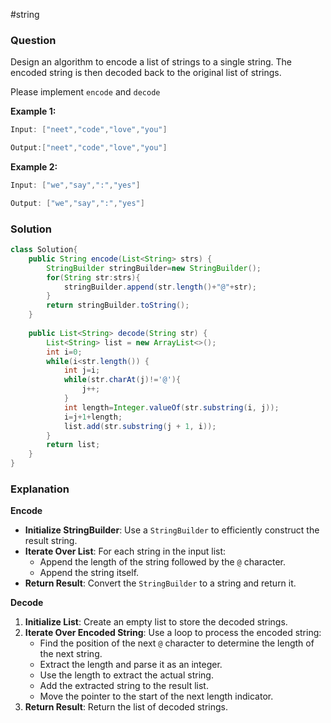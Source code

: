 #string 
### Question
Design an algorithm to encode a list of strings to a single string. The encoded string is then decoded back to the original list of strings.

Please implement `encode` and `decode`

**Example 1:**

```java
Input: ["neet","code","love","you"]

Output:["neet","code","love","you"]
```


**Example 2:**

```java
Input: ["we","say",":","yes"]

Output: ["we","say",":","yes"]
```

### Solution
```java
class Solution{
	public String encode(List<String> strs) {  
	    StringBuilder stringBuilder=new StringBuilder();  
	    for(String str:strs){  
	        stringBuilder.append(str.length()+"@"+str);  
	    }  
	    return stringBuilder.toString();  
	}  
	  
	public List<String> decode(String str) {  
	    List<String> list = new ArrayList<>();  
	    int i=0;  
	    while(i<str.length()) {  
	        int j=i;  
	        while(str.charAt(j)!='@'){   
	            j++;  
	        }  
	        int length=Integer.valueOf(str.substring(i, j));  
	        i=j+1+length;  
	        list.add(str.substring(j + 1, i));  
	    }  
	    return list;        
	}
}
```

### Explanation
**Encode**
- **Initialize StringBuilder**: Use a `StringBuilder` to efficiently construct the result string.
- **Iterate Over List**: For each string in the input list:
    - Append the length of the string followed by the `@` character.
    - Append the string itself.
- **Return Result**: Convert the `StringBuilder` to a string and return it.

**Decode**
1. **Initialize List**: Create an empty list to store the decoded strings.
2. **Iterate Over Encoded String**: Use a loop to process the encoded string:
    - Find the position of the next `@` character to determine the length of the next string.
    - Extract the length and parse it as an integer.
    - Use the length to extract the actual string.
    - Add the extracted string to the result list.
    - Move the pointer to the start of the next length indicator.
3. **Return Result**: Return the list of decoded strings.

